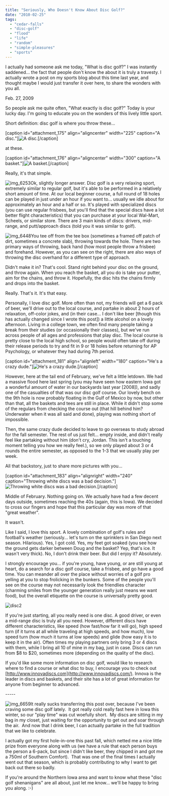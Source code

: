 ```yaml
---
title: "Seriously, Who Doesn't Know About Disc Golf?"
date: "2010-02-25"
tags:
  - "cedar-falls"
  - "disc-golf"
  - "flood"
  - "life"
  - "random"
  - "simple-pleasures"
  - "sports"
---
```


I actually had someone ask me today, "What is disc golf?" I was instantly saddened... the fact that people don't know the about it is truly a travesty. I actually wrote a post on my sports blog about this time last year, and thought maybe I would just transfer it over here, to share the wonders with you all.

Feb. 27, 2009

So people ask me quite often, "What exactly is disc golf?" Today is your lucky day. I'm going to educate you on the wonders of this lively little sport.

Short definition: disc golf is where you throw these...

\[caption id="attachment\_175" align="aligncenter" width="225" caption="A disc."\]![A disc.](http://wordstoplayby.files.wordpress.com/2009/02/img_6326.jpg?w=225 "img_6326")\[/caption\]

at these.

\[caption id="attachment\_176" align="aligncenter" width="300" caption="A basket."\]![A basket.](http://wordstoplayby.files.wordpress.com/2009/02/img_6551.jpg?w=300 "img_6551")\[/caption\]

Really, it's that simple.

![img_6253](http://wordstoplayby.files.wordpress.com/2009/02/img_6253.jpg?w=300 "img_6253")Ok, slightly longer answer. Disc golf is a very relaxing sport, extremely similar to regular golf, but it's able to be performed in a relatively short amount of time. At our local beginner course, a full round of 18 holes can be played in just under an hour if you want to... usually we idle about for approximately an hour and a half or so. It's played with specialized discs (you can use regular frisbees, but you'll find that the special discs have a lot better flight characteristics) that you can purchase at your local Wal-Mart, Scheels, or similar store. There are 3 main kinds of discs: drivers, mid-range, and putt/approach discs (told you it was similar to golf).

![img_6448](http://wordstoplayby.files.wordpress.com/2009/02/img_6448.jpg?w=225 "img_6448")You tee off from the tee box (sometimes a framed off patch of dirt, sometimes a concrete slab), throwing towards the hole. There are two primary ways of throwing, back hand (how most people throw a frisbee) and forehand. However, as you can see on the right, there are also ways of throwing the disc overhand for a different type of approach.

Didn't make it in? That's cool. Stand right behind your disc on the ground, and throw again. When you reach the basket, all you do is take your putter, aim for the chains, and throw it. Hopefully, the disc hits the chains firmly and drops into the basket.

Really. That's it. It's that easy.

Personally, I love disc golf. More often than not, my friends will get a 6 pack of beer, we'll drive out to the local course, and partake in about 2 hours of relaxation, off-color jokes, and (in their case... I don't like beer \[though this has actually changed since I wrote this post\]) a little alcohol on a lovely afternoon. Living in a college town, we often find many people taking a break from their studies (or occasionally their classes), but we've run across people of all ages and professions that play disc. The local course is pretty close to the local high school, so people would often take off during their release periods to try and fit in 9 or 18 holes before returning for AP Psychology, or whatever they had during 7th period.

\[caption id="attachment\_181" align="alignleft" width="180" caption="He's a crazy dude."\]![He's a crazy dude.](http://wordstoplayby.files.wordpress.com/2009/02/disc1.jpg?w=225 "disc1")\[/caption\]

However, here at the tail end of February, we've felt a little letdown. We had a massive flood here last spring (you may have seen how eastern Iowa got a wonderful amount of water in our backyards last year \[2008\]), and sadly one of the casualties of that was our disc golf course. Our lovely bench on the 9th hole is now probably floating in the Gulf of Mexico by now, but other than that, all the baskets and tees are still in place. While it didn't stop some of the regulars from checking the course out (that hill behind him? Underwater when it was all said and done), playing was nothing short of impossible.

Then, the same crazy dude decided to leave to go overseas to study abroad for the fall semester. The rest of us just felt... empty inside, and didn't really feel like partaking without him (don't cry, Jordan. This isn't a touching moment telling you how we really feel.), so we only played about 3 or 4 rounds the entire semester, as opposed to the 1-3 that we usually play per week.

All that backstory, just to share more pictures with you...

\[caption id="attachment\_183" align="alignright" width="240" caption="Throwing white discs was a bad decision."\]![Throwing white discs was a bad decision.](http://wordstoplayby.files.wordpress.com/2009/02/disc3.jpg?w=300 "disc3")\[/caption\]

Middle of February. Nothing going on. We actually have had a few decent days outside, sometimes reaching the 40s (again, this is Iowa). We decided to cross our fingers and hope that this particular day was more of that "great weather".

It wasn't.

Like I said, I love this sport. A lovely combination of golf's rules and football's weather (seriously... let's turn on the sprinklers in San Diego next season. Hilarious). Yes, I got cold. Yes, my feet got soaked (you see how the ground gets darker between Doug and the basket? Yep, that's ice. It wasn't very thick). No, I don't drink their beer. But did I enjoy it? Absolutely.

I strongly encourage you... if you're young, have young, or are still young at heart, do a search for a disc golf course, take a frisbee, and go have a good time. You can meander all over the place without worries of a golf pro yelling at you to stop frolicking in the bunkers. Some of the people you'll see on the course may not necessarily look the friendlies character (charming smiles from the younger generation really just means we want food), but the overall etiquette on the course is universally pretty good.

![disc2](http://wordstoplayby.files.wordpress.com/2009/02/disc2.jpg?w=300 "disc2")

If you're just starting, all you really need is one disc. A good driver, or even a mid-range disc is truly all you need. However, different discs have different characteristics, like speed (how fast/how far it will go), high speed turn (if it turns at all while traveling at high speeds, and how much), low speed turn (how much it turns at low speeds) and glide (how easy it is to keep it in the air). Often times my playing partners only bring 3 or 4 discs with them, while I bring all 10 of mine in my bag, just in case. Discs can run from $8 to $20, sometimes more (depending on the quality of the disc).

If you'd like some more information on disc golf, would like to research where to find a course or what disc to buy, I encourage you to check out [http://www.innovadiscs.com](http://www.innovadiscs.com/). Innova is the leader in discs and baskets, and their site has a lot of great information for anyone from beginner to advanced.

\-----

![img_6659](http://wordstoplayby.files.wordpress.com/2009/02/img_6659.jpg?w=300 "img_6659")It really sucks transferring this post over, because I've been craving some disc golf lately.  It got really cold really fast here in Iowa this winter, so our "play time" was cut woefully short.  My discs are sitting in my bag in my closet, just waiting for the opportunity to get out and soar through the air.  And now that I drink beer, I can actually partake in the full tradition that we like to celebrate.

I actually got my first hole-in-one this past fall, which netted me a nice little prize from everyone along with us (we have a rule that each person buys the person a 6-pack, but since I didn't like beer, they chipped in and got me a 750ml of Southern Comfort).  That was one of the final times I actually went out that season, which is probably contributing to why I want to get back out there so badly.

If you're around the Northern Iowa area and want to know what these "disc golf shenanigans" are all about, just let me know... we'll be happy to bring you along. :-)
